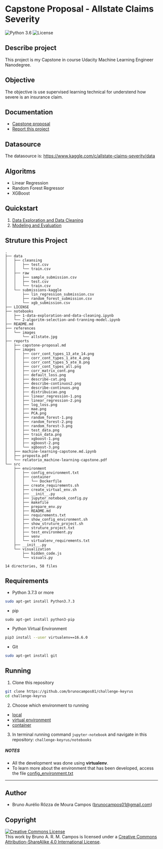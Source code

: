 # Capstone Proposal - Allstate Claims Severity
![Python 3.6](https://img.shields.io/badge/python-3.5%20%7C%203.6%20%7C%203.7-blue.svg)
![License](https://img.shields.io/badge/Code%20License-MIT-green.svg)

## Describe project
 This project is my Capstone in course Udacity Machine Learning Engineer Nanodegree.

## Objective
The objective is use supervised learning technical for understend how severe is an insurance claim.

## Documentation
- [Capstone proposal](reports/)
- [Report this project](reports/)

## Datasource
The datasource is: https://www.kaggle.com/c/allstate-claims-severity/data

## Algoritms
- Linear Regression
- Random Forest Regressor
- XGBoost

## Quickstart
1. [Data Exploration and Data Cleaning](notebooks/)
2. [Modeling and Evaluation](notebooks/)

## Struture this Project
```
.
├── data
│   ├── cleansing
│   │   ├── test.csv
│   │   └── train.csv
│   ├── raw
│   │   ├── sample_submission.csv
│   │   ├── test.csv
│   │   └── train.csv
│   └── submissions-kaggle
│       ├── lin_regression_submission.csv
│       ├── random_forest_submission.csv
│       └── xgb_submission.csv
├── LICENSE
├── notebooks
│   ├── 1-data-exploration-and-data-cleaning.ipynb
│   └── 2-algoritm-selection-and-tranning-model.ipynb
├── README.md
├── references
│   └── images
│       └── allstate.jpg
├── reports
│   ├── capstone-proposal.md
│   ├── images
│   │   ├── corr_cont_types_13_ate_14.png
│   │   ├── corr_cont_types_1_ate_4.png
│   │   ├── corr_cont_types_5_ate_8.png
│   │   ├── corr_cont_types_all.png
│   │   ├── corr_matrix_cont.png
│   │   ├── default_loss.png
│   │   ├── describe-cat.png
│   │   ├── describe-continuos2.png
│   │   ├── describe-continuos.png
│   │   ├── distribuicao.png
│   │   ├── linear_regression-1.png
│   │   ├── linear_regression-2.png
│   │   ├── log_loss.png
│   │   ├── mae.png
│   │   ├── PCA.png
│   │   ├── random_forest-1.png
│   │   ├── random_forest-2.png
│   │   ├── random_forest-3.png
│   │   ├── test_data.png
│   │   ├── train_data.png
│   │   ├── xgboost-1.png
│   │   ├── xgboost-2.png
│   │   └── xgboost-3.png
│   ├── machine-learning-capstone.md.ipynb
│   ├── proposta.pdf
│   └── relatorio_machine-learning-capstone.pdf
└── src
    ├── environment
    │   ├── config_environment.txt
    │   ├── container
    │   │   └── Dockerfile
    │   ├── create_requirements.sh
    │   ├── create_virtual_env.sh
    │   ├── __init__.py
    │   ├── jupyter_notebook_config.py
    │   ├── makefile
    │   ├── prepare_env.py
    │   ├── README.md
    │   ├── requirements.txt
    │   ├── show_config_environment.sh
    │   ├── show_struture_project.sh
    │   ├── struture_project.txt
    │   ├── test_environment.py
    │   ├── venv
    │   └── virtualenv_requirements.txt
    ├── __init__.py
    └── visualization
        ├── hidden_code.js
        └── visuals.py

14 directories, 58 files
```

## Requirements
- Python 3.7.3 or more
```sh
sudo apt-get install Python3.7.3
```

- pip
```
sudo apt-get install python3-pip
```

- Python Virtual Environment
```sh
pip3 install --user virtualenv==16.6.0
```

- Git
```sh
sudo apt-get install git
```

## Running
1. Clone this repository
```sh
git clone https://github.com/brunocampos01/challenge-keyrus
cd challenge-keyrus
```

2. Choose which environment to running
 - [local](src/environment/README.md)
 - [virtual environment](src/environment/README.md)
 - [container](src/environment/README.md)

3. In terminal running command `jupyter-notebook` and navigate in this repository: `challenge-keyrus/notebooks`

##### NOTES
- All the development was done using **virtualenv**. 
- To learn more about the environment that has been developed, access the file [config_environment.txt](src/environment/config_environment.txt)

---

## Author
- Bruno Aurélio Rôzza de Moura Campos (brunocampos01@gmail.com)

## Copyright
<a rel="license" href="http://creativecommons.org/licenses/by-sa/4.0/"><img alt="Creative Commons License" style="border-width:0" src="https://i.creativecommons.org/l/by-sa/4.0/88x31.png" /></a><br />This work by <span xmlns:cc="http://creativecommons.org/ns#" property="cc:attributionName">Bruno A. R. M. Campos</span> is licensed under a <a rel="license" href="http://creativecommons.org/licenses/by-sa/4.0/">Creative Commons Attribution-ShareAlike 4.0 International License</a>.
